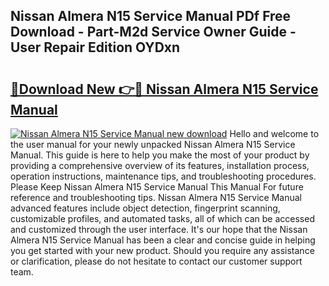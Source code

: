 ## Nissan Almera N15 Service Manual PDf Free Download - Part-M2d Service Owner Guide - User Repair Edition OYDxn

# <h2><a href="http://bc64689.oget.top/?id=Nissan+Almera+N15+Service+Manual">🔗Download New 👉🔴 Nissan Almera N15 Service Manual</a></h2>

[![Nissan Almera N15 Service Manual new download](https://i.imgur.com/5g1atiW.png)](http://bc64689.oget.top/?id=Nissan+Almera+N15+Service+Manual)
Hello and welcome to the user manual for your newly unpacked Nissan Almera N15 Service Manual. This guide is here to help you make the most of your product by providing a comprehensive overview of its features, installation process, operation instructions, maintenance tips, and troubleshooting procedures. Please Keep Nissan Almera N15 Service Manual This Manual For future reference and troubleshooting tips. Nissan Almera N15 Service Manual advanced features include object detection, fingerprint scanning, customizable profiles, and automated tasks, all of which can be accessed and customized through the user interface. It's our hope that the Nissan Almera N15 Service Manual has been a clear and concise guide in helping you get started with your new product. Should you require any assistance or clarification, please do not hesitate to contact our customer support team.
